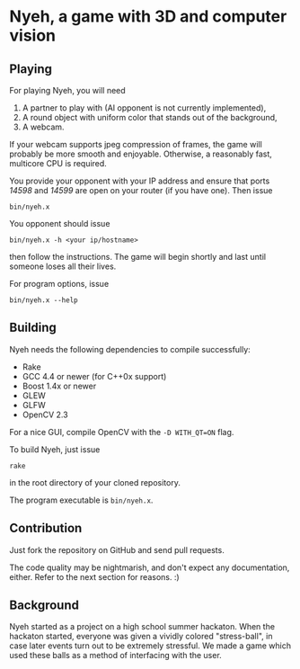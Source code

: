 # Nyeh, a game with 3D and computer vision

## Playing

For playing Nyeh, you will need

1. A partner to play with (AI opponent is not currently implemented),
2. A round object with uniform color that stands out of the background,
3. A webcam.

If your webcam supports jpeg compression of frames, the game will
probably be more smooth and enjoyable. Otherwise, a reasonably fast,
multicore CPU is required.

You provide your opponent with your IP address and ensure that ports
*14598* and *14599* are open on your router (if you have one).
Then issue

    bin/nyeh.x

You opponent should issue

    bin/nyeh.x -h <your ip/hostname>

then follow the instructions. The game will begin shortly and last until
someone loses all their lives.

For program options, issue

    bin/nyeh.x --help

## Building

Nyeh needs the following dependencies to compile successfully:

* Rake
* GCC 4.4 or newer (for C++0x support)
* Boost 1.4x or newer
* GLEW
* GLFW
* OpenCV 2.3

For a nice GUI, compile OpenCV with the `-D WITH_QT=ON` flag.

To build Nyeh, just issue

    rake

in the root directory of your cloned repository.

The program executable is `bin/nyeh.x`.

## Contribution

Just fork the repository on GitHub and send pull requests.

The code quality may be nightmarish, and don't expect any
documentation, either. Refer to the next section for reasons. :)

## Background

Nyeh started as a project on a high school summer hackaton.
When the hackaton started, everyone was given a vividly colored
"stress-ball", in case later events turn out to be extremely stressful.
We made a game which used these balls as a method of interfacing with
the user.

